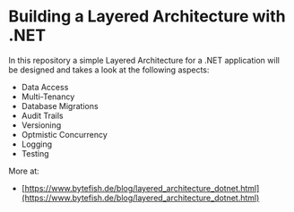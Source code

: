 # Building a Layered Architecture with .NET #

In this repository a simple Layered Architecture for a .NET application will be designed and takes a look at the following aspects:

* Data Access
* Multi-Tenancy
* Database Migrations
* Audit Trails
* Versioning
* Optmistic Concurrency
* Logging
* Testing

More at:

* [https://www.bytefish.de/blog/layered_architecture_dotnet.html](https://www.bytefish.de/blog/layered_architecture_dotnet.html)
